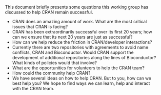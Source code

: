 This document briefly presents some questions this working group has discussed to help CRAN remain successful.

 * CRAN does an amazing amount of work. What are the most critical issues that CRAN is facing?
 * CRAN has been extraordinarily successful over its first 20 years; how can we ensure that its next 20 years are just as successful?
 * How can we help reduce the friction in CRAN/developer interactions?
 * Currently there are two repositories with agreements to avoid name conflicts, CRAN and Bioconductor. Would CRAN support the development of additional repositories along the lines of Bioconductor? What kinds of policies would that involve?
 * What are the opportunities for volunteers to help the CRAN team?
 * How could the community help CRAN?
 * We have several ideas on how to help CRAN. But to you, how can we best help you?
 We hope to find ways we can learn, help and interact with the CRAN team.
